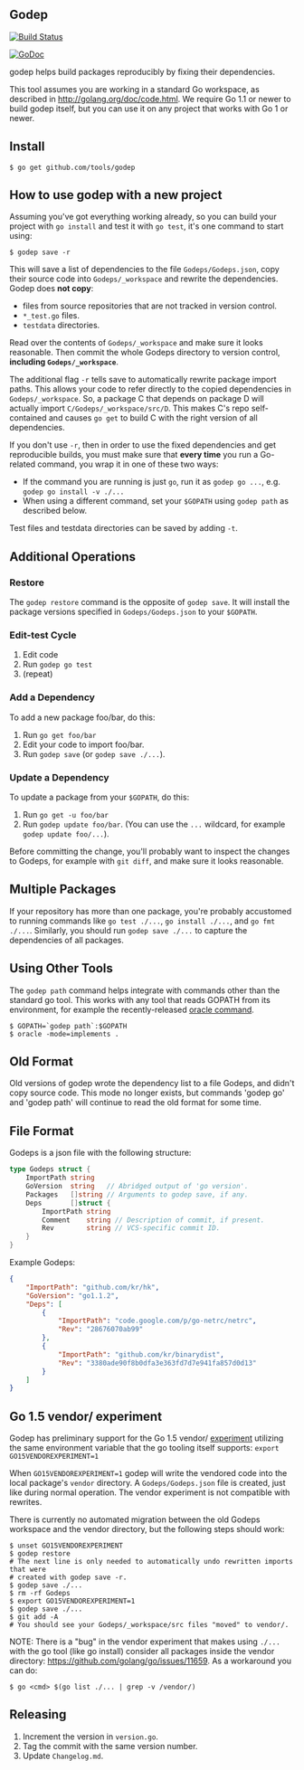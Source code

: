## Godep

[![Build Status](https://travis-ci.org/tools/godep.svg)](https://travis-ci.org/tools/godep)

[![GoDoc](https://godoc.org/github.com/tools/godep?status.svg)](https://godoc.org/github.com/tools/godep)

godep helps build packages reproducibly by fixing their dependencies.

This tool assumes you are working in a standard Go workspace, as described in
http://golang.org/doc/code.html. We require Go 1.1 or newer to build godep
itself, but you can use it on any project that works with Go 1 or newer.

## Install

```console
$ go get github.com/tools/godep
```

## How to use godep with a new project

Assuming you've got everything working already, so you can build your project
with `go install` and test it with `go test`, it's one command to start using:

```console
$ godep save -r
```

This will save a list of dependencies to the file `Godeps/Godeps.json`, copy
their source code into `Godeps/_workspace` and rewrite the dependencies. Godep
does **not copy**:

- files from source repositories that are not tracked in version control.
- `*_test.go` files.
- `testdata` directories.

Read over the contents of `Godeps/_workspace` and make sure it looks
reasonable. Then commit the whole Godeps directory to version control,
**including `Godeps/_workspace`**.

The additional flag `-r` tells save to automatically rewrite package import
paths. This allows your code to refer directly to the copied dependencies in
`Godeps/_workspace`. So, a package C that depends on package D will actually
import `C/Godeps/_workspace/src/D`. This makes C's repo self-contained and
causes `go get` to build C with the right version of all dependencies.

If you don't use `-r`, then in order to use the fixed dependencies and get
reproducible builds, you must make sure that **every time** you run a Go-related
command, you wrap it in one of these two ways:

- If the command you are running is just `go`, run it as `godep go ...`, e.g.
  `godep go install -v ./...`
- When using a different command, set your `$GOPATH` using `godep path` as
  described below.

Test files and testdata directories can be saved by adding `-t`.

## Additional Operations

### Restore

The `godep restore` command is the opposite of `godep save`. It will install the
package versions specified in `Godeps/Godeps.json` to your `$GOPATH`.

### Edit-test Cycle

1. Edit code
1. Run `godep go test`
1. (repeat)

### Add a Dependency

To add a new package foo/bar, do this:

1. Run `go get foo/bar`
1. Edit your code to import foo/bar.
1. Run `godep save` (or `godep save ./...`).

### Update a Dependency

To update a package from your `$GOPATH`, do this:

1. Run `go get -u foo/bar`
1. Run `godep update foo/bar`. (You can use the `...` wildcard, for example
`godep update foo/...`).

Before committing the change, you'll probably want to inspect the changes to
Godeps, for example with `git diff`, and make sure it looks reasonable.

## Multiple Packages

If your repository has more than one package, you're probably accustomed to
running commands like `go test ./...`, `go install ./...`, and `go fmt ./...`.
Similarly, you should run `godep save ./...` to capture the dependencies of all
packages.

## Using Other Tools

The `godep path` command helps integrate with commands other than the standard
go tool. This works with any tool that reads GOPATH from its environment, for
example the recently-released [oracle
command](http://godoc.org/code.google.com/p/go.tools/cmd/oracle).

	$ GOPATH=`godep path`:$GOPATH
	$ oracle -mode=implements .

## Old Format

Old versions of godep wrote the dependency list to a file Godeps, and didn't
copy source code. This mode no longer exists, but commands 'godep go' and 'godep
path' will continue to read the old format for some time.

## File Format

Godeps is a json file with the following structure:

```go
type Godeps struct {
	ImportPath string
	GoVersion  string   // Abridged output of 'go version'.
	Packages   []string // Arguments to godep save, if any.
	Deps       []struct {
		ImportPath string
		Comment    string // Description of commit, if present.
		Rev        string // VCS-specific commit ID.
	}
}
```

Example Godeps:

```json
{
	"ImportPath": "github.com/kr/hk",
	"GoVersion": "go1.1.2",
	"Deps": [
		{
			"ImportPath": "code.google.com/p/go-netrc/netrc",
			"Rev": "28676070ab99"
		},
		{
			"ImportPath": "github.com/kr/binarydist",
			"Rev": "3380ade90f8b0dfa3e363fd7d7e941fa857d0d13"
		}
	]
}
```

## Go 1.5 vendor/ experiment

Godep has preliminary support for the Go 1.5 vendor/
[experiment](https://github.com/golang/go/commit/183cc0cd41f06f83cb7a2490a499e3f9101befff)
utilizing the same environment variable that the go tooling itself supports:
`export GO15VENDOREXPERIMENT=1`

When `GO15VENDOREXPERIMENT=1` godep will write the vendored code into the local
package's `vendor` directory. A `Godeps/Godeps.json` file is created, just like
during normal operation. The vendor experiment is not compatible with rewrites.

There is currently no automated migration between the old Godeps workspace and
the vendor directory, but the following steps should work:

```term
$ unset GO15VENDOREXPERIMENT
$ godep restore
# The next line is only needed to automatically undo rewritten imports that were
# created with godep save -r.
$ godep save ./...
$ rm -rf Godeps
$ export GO15VENDOREXPERIMENT=1
$ godep save ./...
$ git add -A
# You should see your Godeps/_workspace/src files "moved" to vendor/.
```

NOTE: There is a "bug" in the vendor experiment that makes using `./...` with
the go tool (like go install) consider all packages inside the vendor directory:
https://github.com/golang/go/issues/11659. As a workaround you can do:

```term
$ go <cmd> $(go list ./... | grep -v /vendor/)
```

## Releasing

1. Increment the version in `version.go`.
1. Tag the commit with the same version number.
1. Update `Changelog.md`.
